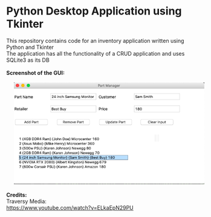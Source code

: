 # Python Desktop Application using Tkinter

This repository contains code for an inventory application written using Python and Tkinter
<br />
The application has all the functionality of a CRUD application and uses SQLite3 as its DB
<br />
<br />
<b>Screenshot of the GUI:</b>
<br />
<br />
<img src="https://github.com/tebbythomas/Python_Desktop_App/blob/master/App_Screenshot.png" hspace="20">
<br />
<br />
<b>Credits:</b>
<br />
Traversy Media:
<br />
https://www.youtube.com/watch?v=ELkaEpN29PU